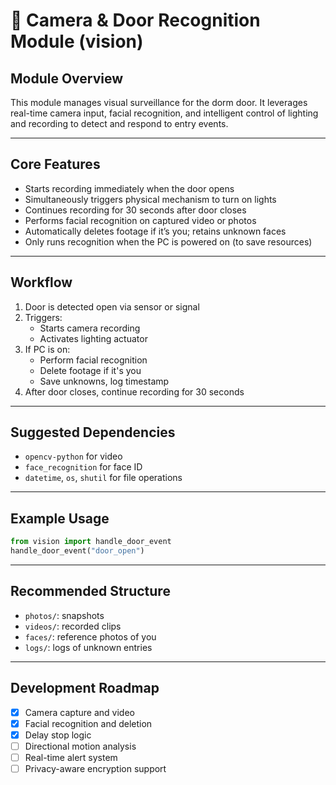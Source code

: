 # 🎥 Camera & Door Recognition Module (vision)

## Module Overview
This module manages visual surveillance for the dorm door. It leverages real-time camera input, facial recognition, and intelligent control of lighting and recording to detect and respond to entry events.

---

## Core Features
- Starts recording immediately when the door opens
- Simultaneously triggers physical mechanism to turn on lights
- Continues recording for 30 seconds after door closes
- Performs facial recognition on captured video or photos
- Automatically deletes footage if it’s you; retains unknown faces
- Only runs recognition when the PC is powered on (to save resources)

---

## Workflow
1. Door is detected open via sensor or signal
2. Triggers:
   - Starts camera recording
   - Activates lighting actuator
3. If PC is on:
   - Perform facial recognition
   - Delete footage if it's you
   - Save unknowns, log timestamp
4. After door closes, continue recording for 30 seconds

---

## Suggested Dependencies
- `opencv-python` for video
- `face_recognition` for face ID
- `datetime`, `os`, `shutil` for file operations

---

## Example Usage
```python
from vision import handle_door_event
handle_door_event("door_open")
```

---

## Recommended Structure
- `photos/`: snapshots
- `videos/`: recorded clips
- `faces/`: reference photos of you
- `logs/`: logs of unknown entries

---

## Development Roadmap
- [x] Camera capture and video
- [x] Facial recognition and deletion
- [x] Delay stop logic
- [ ] Directional motion analysis
- [ ] Real-time alert system
- [ ] Privacy-aware encryption support
